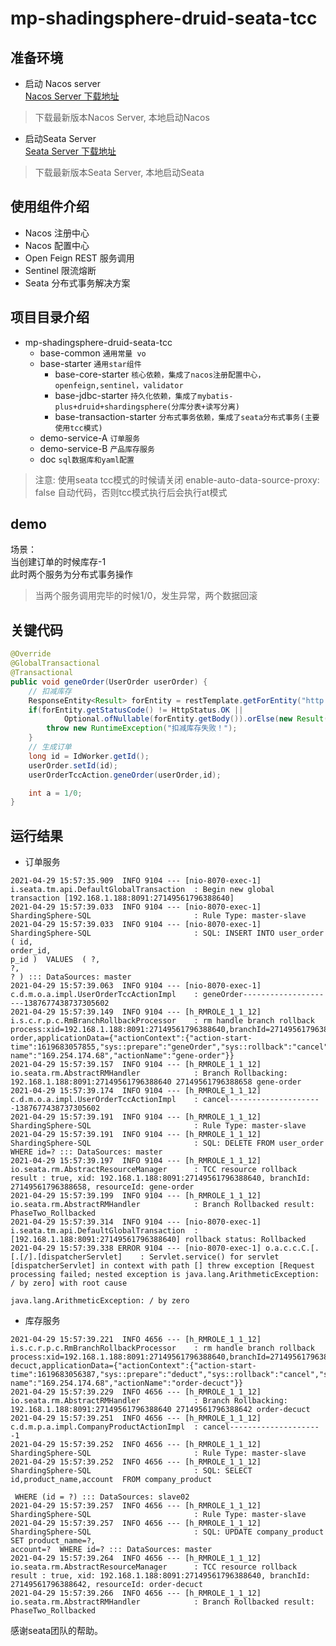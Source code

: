 # mp-shadingsphere-druid-seata-tcc
## 准备环境
* 启动 Nacos server <br>
[Nacos Server 下载地址](https://github.com/alibaba/nacos/releases)
>下载最新版本Nacos Server, 本地启动Nacos

* 启动Seata Server <br>
[Seata Server 下载地址](https://github.com/seata/seata/releases)
> 下载最新版本Seata Server, 本地启动Seata

## 使用组件介绍
* Nacos 注册中心
* Nacos 配置中心
* Open Feign REST 服务调用
* Sentinel 限流熔断
* Seata 分布式事务解决方案
## 项目目录介绍
- mp-shadingsphere-druid-seata-tcc
    - base-common 
        `通用常量 vo`
    - base-starter 
        `通用star组件`
        - base-core-starter
            `核心依赖，集成了nacos注册配置中心，openfeign,sentinel，validator`
        - base-jdbc-starter
            `持久化依赖，集成了mybatis-plus+druid+shardingsphere(分库分表+读写分离)`
        - base-transaction-starter
            `分布式事务依赖，集成了seata分布式事务(主要使用tcc模式)`
    - demo-service-A
        `订单服务`
    - demo-service-B
        `产品库存服务`
    - doc `sql数据库和yaml配置`
> 注意: 使用seata tcc模式的时候请关闭 enable-auto-data-source-proxy: false 自动代码，否则tcc模式执行后会执行at模式
## demo
场景：<br/>
当创建订单的时候库存-1 <br/>
此时两个服务为分布式事务操作<br/>
>当两个服务调用完毕的时候1/0，发生异常，两个数据回滚
## 关键代码
```java
@Override
@GlobalTransactional
@Transactional
public void geneOrder(UserOrder userOrder) {
    // 扣减库存
    ResponseEntity<Result> forEntity = restTemplate.getForEntity("http://localhost:8071/deduct?id=1", Result.class);
    if(forEntity.getStatusCode() != HttpStatus.OK ||
            Optional.ofNullable(forEntity.getBody()).orElse(new Result()).getCode() != 200) {
        throw new RuntimeException("扣减库存失败！");
    }
    // 生成订单
    long id = IdWorker.getId();
    userOrder.setId(id);
    userOrderTccAction.geneOrder(userOrder,id);

    int a = 1/0;
}
```
## 运行结果
- 订单服务
```
2021-04-29 15:57:35.909  INFO 9104 --- [nio-8070-exec-1] i.seata.tm.api.DefaultGlobalTransaction  : Begin new global transaction [192.168.1.188:8091:27149561796388640]
2021-04-29 15:57:39.033  INFO 9104 --- [nio-8070-exec-1] ShardingSphere-SQL                       : Rule Type: master-slave
2021-04-29 15:57:39.033  INFO 9104 --- [nio-8070-exec-1] ShardingSphere-SQL                       : SQL: INSERT INTO user_order  ( id,
order_id,
p_id )  VALUES  ( ?,
?,
? ) ::: DataSources: master
2021-04-29 15:57:39.063  INFO 9104 --- [nio-8070-exec-1] c.d.m.o.a.impl.UserOrderTccActionImpl    : geneOrder---------------------1387677438737305602
2021-04-29 15:57:39.149  INFO 9104 --- [h_RMROLE_1_1_12] i.s.c.r.p.c.RmBranchRollbackProcessor    : rm handle branch rollback process:xid=192.168.1.188:8091:27149561796388640,branchId=27149561796388658,branchType=TCC,resourceId=gene-order,applicationData={"actionContext":{"action-start-time":1619683057855,"sys::prepare":"geneOrder","sys::rollback":"cancel","sys::commit":"commit","id":1387677438737305602,"host-name":"169.254.174.68","actionName":"gene-order"}}
2021-04-29 15:57:39.157  INFO 9104 --- [h_RMROLE_1_1_12] io.seata.rm.AbstractRMHandler            : Branch Rollbacking: 192.168.1.188:8091:27149561796388640 27149561796388658 gene-order
2021-04-29 15:57:39.174  INFO 9104 --- [h_RMROLE_1_1_12] c.d.m.o.a.impl.UserOrderTccActionImpl    : cancel---------------------1387677438737305602
2021-04-29 15:57:39.191  INFO 9104 --- [h_RMROLE_1_1_12] ShardingSphere-SQL                       : Rule Type: master-slave
2021-04-29 15:57:39.191  INFO 9104 --- [h_RMROLE_1_1_12] ShardingSphere-SQL                       : SQL: DELETE FROM user_order WHERE id=? ::: DataSources: master
2021-04-29 15:57:39.197  INFO 9104 --- [h_RMROLE_1_1_12] io.seata.rm.AbstractResourceManager      : TCC resource rollback result : true, xid: 192.168.1.188:8091:27149561796388640, branchId: 27149561796388658, resourceId: gene-order
2021-04-29 15:57:39.199  INFO 9104 --- [h_RMROLE_1_1_12] io.seata.rm.AbstractRMHandler            : Branch Rollbacked result: PhaseTwo_Rollbacked
2021-04-29 15:57:39.314  INFO 9104 --- [nio-8070-exec-1] i.seata.tm.api.DefaultGlobalTransaction  : [192.168.1.188:8091:27149561796388640] rollback status: Rollbacked
2021-04-29 15:57:39.338 ERROR 9104 --- [nio-8070-exec-1] o.a.c.c.C.[.[.[/].[dispatcherServlet]    : Servlet.service() for servlet [dispatcherServlet] in context with path [] threw exception [Request processing failed; nested exception is java.lang.ArithmeticException: / by zero] with root cause

java.lang.ArithmeticException: / by zero
```
- 库存服务
```
2021-04-29 15:57:39.221  INFO 4656 --- [h_RMROLE_1_1_12] i.s.c.r.p.c.RmBranchRollbackProcessor    : rm handle branch rollback process:xid=192.168.1.188:8091:27149561796388640,branchId=27149561796388642,branchType=TCC,resourceId=order-decuct,applicationData={"actionContext":{"action-start-time":1619683056387,"sys::prepare":"deduct","sys::rollback":"cancel","sys::commit":"commit","id":1,"host-name":"169.254.174.68","actionName":"order-decuct"}}
2021-04-29 15:57:39.229  INFO 4656 --- [h_RMROLE_1_1_12] io.seata.rm.AbstractRMHandler            : Branch Rollbacking: 192.168.1.188:8091:27149561796388640 27149561796388642 order-decuct
2021-04-29 15:57:39.251  INFO 4656 --- [h_RMROLE_1_1_12] c.d.m.p.a.impl.CompanyProductActionImpl  : cancel---------------------1
2021-04-29 15:57:39.252  INFO 4656 --- [h_RMROLE_1_1_12] ShardingSphere-SQL                       : Rule Type: master-slave
2021-04-29 15:57:39.252  INFO 4656 --- [h_RMROLE_1_1_12] ShardingSphere-SQL                       : SQL: SELECT  id,product_name,account  FROM company_product 
 
 WHERE (id = ?) ::: DataSources: slave02
2021-04-29 15:57:39.257  INFO 4656 --- [h_RMROLE_1_1_12] ShardingSphere-SQL                       : Rule Type: master-slave
2021-04-29 15:57:39.257  INFO 4656 --- [h_RMROLE_1_1_12] ShardingSphere-SQL                       : SQL: UPDATE company_product  SET product_name=?,
account=?  WHERE id=? ::: DataSources: master
2021-04-29 15:57:39.264  INFO 4656 --- [h_RMROLE_1_1_12] io.seata.rm.AbstractResourceManager      : TCC resource rollback result : true, xid: 192.168.1.188:8091:27149561796388640, branchId: 27149561796388642, resourceId: order-decuct
2021-04-29 15:57:39.266  INFO 4656 --- [h_RMROLE_1_1_12] io.seata.rm.AbstractRMHandler            : Branch Rollbacked result: PhaseTwo_Rollbacked
```
感谢seata团队的帮助。